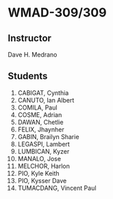 <h1>WMAD-309/309</h1>

<h2>Instructor</h2>
Dave H. Medrano

<h2>Students</h2>
<ol>
  <li>CABIGAT, Cynthia</li>
  <li>CANUTO, Ian Albert</li>
  <li>COMILA, Paul</li>
  <li>COSME, Adrian</li>
  <li>DAWAN, Chetlie</li>
  <li>FELIX, Jhaynher</li>
  <li>GABIN, Brailyn Sharie</li>
  <li>LEGASPI, Lambert</li>
  <li>LUMBICAN, Kyzer</li>
  <li>MANALO, Jose</li>
  <li>MELCHOR, Harlon</li>
  <li>PIO, Kyle Keith</li>
  <li>PIO, Kysser Dave</li>
  <li>TUMACDANG, Vincent Paul</li>
</ol>
